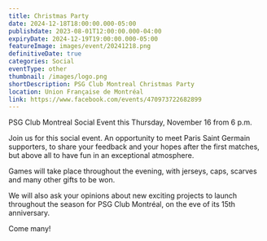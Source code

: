 ```yaml
---
title: Christmas Party
date: 2024-12-18T18:00:00.000-05:00
publishdate: 2023-08-01T12:00:00.000-04:00
expiryDate: 2024-12-19T19:00:00.000-05:00
featureImage: images/event/20241218.png
definitiveDate: true
categories: Social
eventType: other
thumbnail: /images/logo.png
shortDescription: PSG Club Montreal Christmas Party
location: Union Française de Montréal
link: https://www.facebook.com/events/470973722682899
---
```

PSG Club Montreal Social Event this Thursday, November 16 from 6 p.m.

Join us for this social event. An opportunity to meet Paris Saint Germain supporters, to share your feedback and your hopes after the first matches, but above all to have fun in an exceptional atmosphere.

Games will take place throughout the evening, with jerseys, caps, scarves and many other gifts to be won.

We will also ask your opinions about new exciting projects to launch throughout the season for PSG Club Montréal, on the eve of its 15th anniversary.

Come many!
